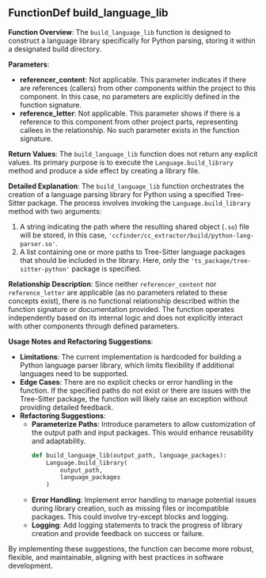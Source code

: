 ## FunctionDef build_language_lib
**Function Overview**: The `build_language_lib` function is designed to construct a language library specifically for Python parsing, storing it within a designated build directory.

**Parameters**:
- **referencer_content**: Not applicable. This parameter indicates if there are references (callers) from other components within the project to this component. In this case, no parameters are explicitly defined in the function signature.
- **reference_letter**: Not applicable. This parameter shows if there is a reference to this component from other project parts, representing callees in the relationship. No such parameter exists in the function signature.

**Return Values**: The `build_language_lib` function does not return any explicit values. Its primary purpose is to execute the `Language.build_library` method and produce a side effect by creating a library file.

**Detailed Explanation**: 
The `build_language_lib` function orchestrates the creation of a language parsing library for Python using a specified Tree-Sitter package. The process involves invoking the `Language.build_library` method with two arguments:
1. A string indicating the path where the resulting shared object (`.so`) file will be stored, in this case, `'ccfinder/cc_extractor/build/python-lang-parser.so'`.
2. A list containing one or more paths to Tree-Sitter language packages that should be included in the library. Here, only the `'ts_package/tree-sitter-python'` package is specified.

**Relationship Description**: 
Since neither `referencer_content` nor `reference_letter` are applicable (as no parameters related to these concepts exist), there is no functional relationship described within the function signature or documentation provided. The function operates independently based on its internal logic and does not explicitly interact with other components through defined parameters.

**Usage Notes and Refactoring Suggestions**: 
- **Limitations**: The current implementation is hardcoded for building a Python language parser library, which limits flexibility if additional languages need to be supported.
- **Edge Cases**: There are no explicit checks or error handling in the function. If the specified paths do not exist or there are issues with the Tree-Sitter package, the function will likely raise an exception without providing detailed feedback.
- **Refactoring Suggestions**:
  - **Parameterize Paths**: Introduce parameters to allow customization of the output path and input packages. This would enhance reusability and adaptability.
    ```python
    def build_language_lib(output_path, language_packages):
        Language.build_library(
            output_path,
            language_packages
        )
    ```
  - **Error Handling**: Implement error handling to manage potential issues during library creation, such as missing files or incompatible packages. This could involve try-except blocks and logging.
  - **Logging**: Add logging statements to track the progress of library creation and provide feedback on success or failure.

By implementing these suggestions, the function can become more robust, flexible, and maintainable, aligning with best practices in software development.
